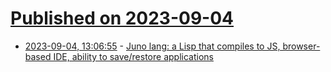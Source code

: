 # [Published on 2023-09-04](index.md)

* [2023-09-04, 13:06:55](https://lobste.rs/s/dpnjqd/juno_lang_lisp_compiles_js_browser_based) - [Juno lang: a Lisp that compiles to JS, browser-based IDE, ability to save/restore applications](https://github.com/KinaKnowledge/juno-lang)
